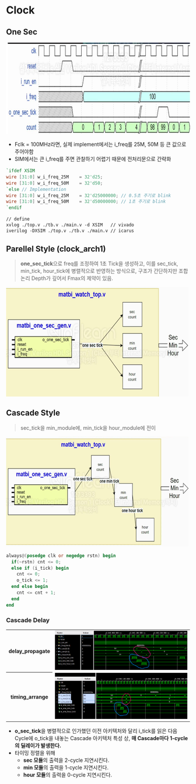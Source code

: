 # Clock

## One Sec

<img src="IMG/one_tick.png" width=600 height=250>

- Fclk = 100MHz라면, 실제 implement에서는 i_freq를 25M, 50M 등 큰 값으로 주어야함
- SIM에서는 큰 i_freq를 주면 관찰하기 어렵기 때문에 전처리문으로 간략화

```verilog
`ifdef XSIM
wire [31:0] w_i_freq_25M 	= 32'd25;
wire [31:0] w_i_freq_50M 	= 32'd50;
`else // Implementation
wire [31:0] w_i_freq_25M 	= 32'd25000000; // 0.5초 주기로 blink
wire [31:0] w_i_freq_50M 	= 32'd50000000; // 1초 주기로 blink
`endif
```

```
// define
xvlog ./top.v ./tb.v ./main.v -d XSIM   // vivado
iverilog -DXSIM ./top.v ./tb.v ./main.v // icarus
```

## Parellel Style (clock_arch1)

> **one_sec_tick**으로 freq를 조정하여 1초 Tick을 생성하고, 이를 sec_tick, min_tick, hour_tick에 병렬적으로 반영하는 방식으로, 구조가 간단하지만 조합논리 Depth가 깊어서 Fmax의 제약이 있음.

<img src="IMG/arch1.png" width=500 height=300>

## Cascade Style

> sec_tick을 min_module에, min_tick을 hour_module에 전이

<img src="IMG/arch2.png" width=500 height=300>

```verilog
always@(posedge clk or negedge rstn) begin
  if(~rstn) cnt <= 0;
  else if (i_tick) begin
    cnt <= 0;
    o_tick <= 1;
  end else begin
    cnt <= cnt + 1;
  end
end
```

### Cascade Delay

<table>
<tr>
<th>delay_propagate</th>
<td><img src="IMG/delay_propagate.png"></td>
</tr>
<tr>
<th>timing_arrange</th>
<td><img src="IMG/delay_arrange.png"></td>
</tr>
</table>

- **o_sec_tick**을 병렬적으로 인가했던 이전 아키텍처와 달리 i_tick를 읽은 다음 Cycle에 o_tick을 내놓는 Cascade 아키텍처 특성 상, **매 Cascade마다 1-cycle의 딜레이가 발생한다.**
- 타이밍 정렬을 위해
  - **sec 모듈**의 출력을 2-cycle 지연시킨다.
  - **min 모듈**의 출력을 1-cycle 지연시킨다.
  - **hour 모듈**의 출력을 0-cycle 지연시킨다.
